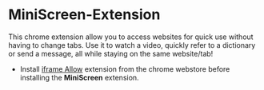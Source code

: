 # MiniScreen-Extension
This chrome extension allow you to access websites for quick use without having to change tabs.
Use it to watch a video, quickly refer to a dictionary or send a message, all while staying on the same website/tab!
* Install [iframe Allow](https://chrome.google.com/webstore/detail/iframe-allow/gifgpciglhhpmeefjdmlpboipkibhbjg) extension from the chrome webstore before installing the  **MiniScreen** extension.
